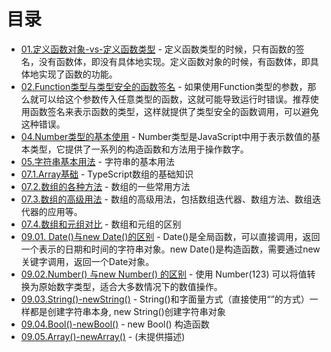 # 目录

- [01.定义函数对象-vs-定义函数类型](01.DefineFunctionObject-vs-DefineFunctionType.ts) - 定义函数类型的时候，只有函数的签名，没有函数体，即没有具体地实现。定义函数对象的时候，有函数体，即具体地实现了函数的功能。
- [02.Function类型与类型安全的函数签名](02.Function-and-TypeSafe.ts) - 如果使用Function类型的参数，那么就可以给这个参数传入任意类型的函数，这就可能导致运行时错误。推荐使用函数签名来表示函数的类型，这样就提供了类型安全的函数调用，可以避免这种错误。
- [04.Number类型的基本使用](04.Number-abc.ts) - Number类型是JavaScript中用于表示数值的基本类型，它提供了一系列的构造函数和方法用于操作数字。
- [05.字符串基本用法](05.String-abc.ts) - 字符串的基本用法
- [07.1.Array基础](07.1.Array-abc.ts) - TypeScript数组的基础知识
- [07.2.数组的各种方法](07.2.Array-methods.ts) - 数组的一些常用方法
- [07.3.数组的高级用法](07.3.Array-advanced.ts) - 数组的高级用法，包括数组迭代器、数组方法、数组迭代器的应用等。
- [07.4.数组和元组对比](07.4.Array-vs-Tuple.ts) - 数组和元组的区别
- [09.01. Date()与new Date()的区别](09.01.Date()-newDate().ts) - Date()是全局函数，可以直接调用，返回一个表示的日期和时间的字符串对象。new Date()是构造函数，需要通过new关键字调用，返回一个Date对象。
- [09.02.Number() 与new Number() 的区别](09.02.Number()-newNumber().ts) - 使用 Number(123) 可以将值转换为原始数字类型，适合大多数情况下的数值操作。
- [09.03.String()-newString()](09.03.String()-newString().ts) - String()和字面量方式（直接使用“”的方式）一样都是创建字符串本身, new String()创建字符串对象
- [09.04.Bool()-newBool()](09.04.Boolean()-newBoolean().ts) - new Bool() 构造函数
- [09.05.Array()-newArray()](09.05.Array()-newArray().ts) - (未提供描述)